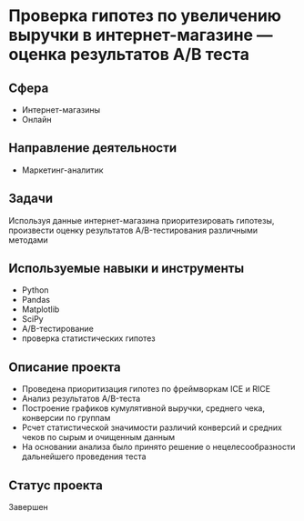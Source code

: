 # Проверка гипотез по увеличению выручки в интернет-магазине — оценка результатов A/B теста

## Сфера
* Интернет-магазины
* Онлайн

## Направление деятельности
* Маркетинг-аналитик

## Задачи
Используя данные интернет-магазина приоритезировать гипотезы, произвести оценку результатов A/B-тестирования различными методами

## Используемые навыки и инструменты
* Python
* Pandas
* Matplotlib
* SciPy
* A/B-тестирование
* проверка статистических гипотез

## Описание проекта
* Проведена приоритизация гипотез по фреймворкам ICE и RICE
* Анализ результатов A/B-теста
* Построение графиков кумулятивной выручки, среднего чека, конверсии по группам
* Рсчет статистической значимости различий конверсий и средних чеков по сырым и очищенным данным
* На основании анализа было принято решение о нецелесообразности дальнейшего проведения теста

## Статус проекта
Завершен
